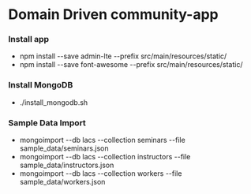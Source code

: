 # Domain Driven community-app

### Install app
* npm install --save admin-lte --prefix src/main/resources/static/
* npm install --save font-awesome --prefix src/main/resources/static/

### Install MongoDB 
* ./install_mongodb.sh

### Sample Data Import
* mongoimport --db lacs --collection seminars --file sample_data/seminars.json
* mongoimport --db lacs --collection instructors --file sample_data/instructors.json
* mongoimport --db lacs --collection workers --file sample_data/workers.json